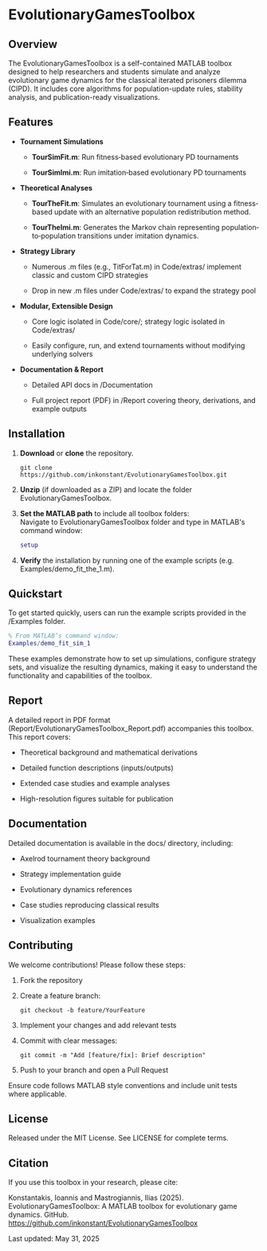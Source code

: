 # EvolutionaryGamesToolbox

## Overview

The EvolutionaryGamesToolbox is a self-contained MATLAB toolbox designed to help researchers and students simulate and analyze evolutionary game dynamics for the classical iterated prisoners dilemma (CIPD). It includes core algorithms for population-update rules, stability analysis, and publication-ready visualizations.

## Features

- **Tournament Simulations**

  - **TourSimFit.m**: Run fitness‐based evolutionary PD tournaments

  - **TourSimImi.m**: Run imitation‐based evolutionary PD tournaments

- **Theoretical Analyses**

  - **TourTheFit.m**: Simulates an evolutionary tournament using a fitness‐based update with an alternative population redistribution method.

  - **TourTheImi.m**: Generates the Markov chain representing population‐to‐population transitions under imitation dynamics.

- **Strategy Library**

  - Numerous .m files (e.g., TitForTat.m) in Code/extras/ implement classic and custom CIPD strategies

  - Drop in new .m files under Code/extras/ to expand the strategy pool

- **Modular, Extensible Design**

  - Core logic isolated in Code/core/; strategy logic isolated in Code/extras/

  - Easily configure, run, and extend tournaments without modifying underlying solvers

- **Documentation & Report**

  - Detailed API docs in /Documentation

  - Full project report (PDF) in /Report covering theory, derivations, and example outputs

## Installation

1. **Download** or **clone** the repository.

   ```shell
   git clone https://github.com/inkonstant/EvolutionaryGamesToolbox.git
   ```

2. **Unzip** (if downloaded as a ZIP) and locate the folder EvolutionaryGamesToolbox.

3. **Set the MATLAB path** to include all toolbox folders:  
   Navigate to EvolutionaryGamesToolbox folder and type in MATLAB's command window:

   ```matlab
   setup
   ```

4. **Verify** the installation by running one of the example scripts (e.g. Examples/demo_fit_the_1.m).

## Quickstart

To get started quickly, users can run the example scripts provided in the /Examples folder.

```matlab
% From MATLAB’s command window:
Examples/demo_fit_sim_1
```

These examples demonstrate how to set up simulations, configure strategy sets, and visualize the resulting dynamics, making it easy to understand the functionality and capabilities of the toolbox.

## Report

A detailed report in PDF format (Report/EvolutionaryGamesToolbox_Report.pdf) accompanies this toolbox.  
This report covers:

- Theoretical background and mathematical derivations

- Detailed function descriptions (inputs/outputs)

- Extended case studies and example analyses

- High-resolution figures suitable for publication

## Documentation

Detailed documentation is available in the docs/ directory, including:

- Axelrod tournament theory background

- Strategy implementation guide

- Evolutionary dynamics references

- Case studies reproducing classical results

- Visualization examples

## Contributing

We welcome contributions! Please follow these steps:

1. Fork the repository

1. Create a feature branch:

   ```shell
   git checkout -b feature/YourFeature
   ```

1. Implement your changes and add relevant tests

1. Commit with clear messages:

   ```shell
   git commit -m "Add [feature/fix]: Brief description"
   ```

1. Push to your branch and open a Pull Request

Ensure code follows MATLAB style conventions and include unit tests where applicable.

## License

Released under the MIT License. See LICENSE for complete terms.

## Citation

If you use this toolbox in your research, please cite:

Konstantakis, Ioannis and Mastrogiannis, Ilias (2025). EvolutionaryGamesToolbox: A MATLAB toolbox for evolutionary game dynamics. GitHub. https://github.com/inkonstant/EvolutionaryGamesToolbox

Last updated: May 31, 2025
